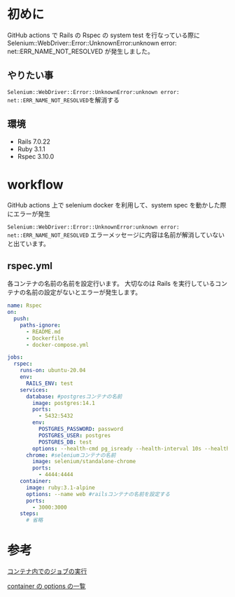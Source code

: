 <!--
title:   【Github actions】Github Actionsで発生したSelenium::WebDriver::Error::UnknownError:unknown error: net::ERR_NAME_NOT_RESOLVEDを解消する
tags:    GitHubActions,RSpec,Rails7,Selenium,SystemSpec
id:      6c541042d87da9f1d397
private: false
-->

# 初めに

GitHub actions で Rails の Rspec の system test を行なっている際に Selenium::WebDriver::Error::UnknownError:unknown error: net::ERR_NAME_NOT_RESOLVED が発生しました。

## やりたい事

`Selenium::WebDriver::Error::UnknownError:unknown error: net::ERR_NAME_NOT_RESOLVED`を解消する

## 環境

- Rails 7.0.22
- Ruby 3.1.1
- Rspec 3.10.0

# workflow

GitHub actions 上で selenium docker を利用して、system spec を動かした際にエラーが発生

`Selenium::WebDriver::Error::UnknownError:unknown error: net::ERR_NAME_NOT_RESOLVED`
エラーメッセージに内容は名前が解消していないと出ています。

## rspec.yml

各コンテナの名前の名前を設定行います。
大切なのは Rails を実行しているコンテナの名前の設定がないとエラーが発生します。

```yaml:.github/workflows/rspec.yml
name: Rspec
on:
  push:
    paths-ignore:
      - README.md
      - Dockerfile
      - docker-compose.yml

jobs:
  rspec:
    runs-on: ubuntu-20.04
    env:
      RAILS_ENV: test
    services:
      database: #postgresコンテナの名前
        image: postgres:14.1
        ports:
          - 5432:5432
        env:
          POSTGRES_PASSWORD: password
          POSTGRES_USER: postgres
          POSTGRES_DB: test
        options: --health-cmd pg_isready --health-interval 10s --health-timeout 5s --health-retries 5
      chrome: #seleniumコンテナの名前
        image: selenium/standalone-chrome
        ports:
          - 4444:4444
    container:
      image: ruby:3.1-alpine
      options: --name web #railsコンテナの名前を設定する
      ports:
        - 3000:3000
    steps:
      # 省略
```

# 参考

[コンテナ内でのジョブの実行](https://docs.github.com/ja/actions/using-jobs/running-jobs-in-a-container)

[container の options の一覧](https://docs.docker.com/engine/reference/commandline/create/#options)
